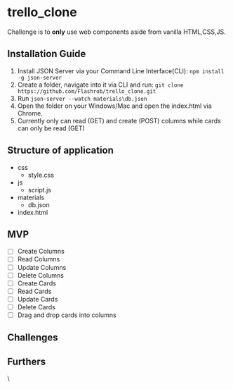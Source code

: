 # trello_clone

Challenge is to **only** use web components aside from vanilla HTML,CSS,JS.

## Installation Guide

 1. Install JSON Server via your Command Line Interface(CLI): `npm install -g json-server`
 2. Create a folder, navigate into it via CLI and run: `git clone https://github.com/Flashrob/trello_clone.git`
 3. Run `json-server --watch materials\db.json`
 4. Open the folder on your Windows/Mac and open the index.html via Chrome.
 5. Currently only can read (GET) and create (POST) columns while cards can only be read (GET)

## Structure of application

 - css
   - style.css
 - js
   - script.js
 - materials
   - db.json 
 - index.html 

## MVP

 - [ ] Create Columns
 - [ ] Read Columns
 - [ ] Update Columns
 - [ ] Delete Columns
 - [ ] Create Cards
 - [ ] Read Cards
 - [ ] Update Cards
 - [ ] Delete Cards
 - [ ] Drag and drop cards into columns

 ## Challenges

 ## Furthers
\
